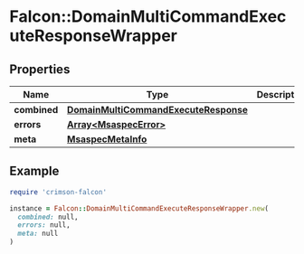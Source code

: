 # Falcon::DomainMultiCommandExecuteResponseWrapper

## Properties

| Name | Type | Description | Notes |
| ---- | ---- | ----------- | ----- |
| **combined** | [**DomainMultiCommandExecuteResponse**](DomainMultiCommandExecuteResponse.md) |  |  |
| **errors** | [**Array&lt;MsaspecError&gt;**](MsaspecError.md) |  |  |
| **meta** | [**MsaspecMetaInfo**](MsaspecMetaInfo.md) |  |  |

## Example

```ruby
require 'crimson-falcon'

instance = Falcon::DomainMultiCommandExecuteResponseWrapper.new(
  combined: null,
  errors: null,
  meta: null
)
```

